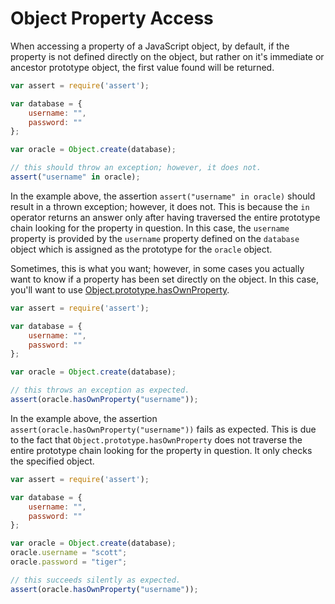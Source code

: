 # Object Property Access

When accessing a property of a JavaScript object, by default, if the property is not defined directly on the object, but rather on it's immediate or ancestor prototype object, the first value found will be returned.

```javascript
var assert = require('assert');

var database = {
    username: "",
    password: ""
};

var oracle = Object.create(database);

// this should throw an exception; however, it does not.
assert("username" in oracle);
```

In the example above, the assertion `assert("username" in oracle)` should result in a thrown exception; however, it does not. This is because the `in` operator returns an answer only after having traversed the entire prototype chain looking for the property in question. In this case, the `username` property is provided by the `username` property defined on the `database` object which is assigned as the prototype for the `oracle` object.

Sometimes, this is what you want; however, in some cases you actually want to know if a property has been set directly on the object. In this case, you'll want to use [Object.prototype.hasOwnProperty](https://developer.mozilla.org/en-US/docs/Web/JavaScript/Reference/Global_Objects/Object/hasOwnProperty).

```javascript
var assert = require('assert');

var database = {
    username: "",
    password: ""
};

var oracle = Object.create(database);

// this throws an exception as expected.
assert(oracle.hasOwnProperty("username"));
```

In the example above, the assertion `assert(oracle.hasOwnProperty("username"))` fails as expected. This is due to the fact that `Object.prototype.hasOwnProperty` does not traverse the entire prototype chain looking for the property in question. It only checks the specified object.

```javascript
var assert = require('assert');

var database = {
    username: "",
    password: ""
};

var oracle = Object.create(database);
oracle.username = "scott";
oracle.password = "tiger";

// this succeeds silently as expected.
assert(oracle.hasOwnProperty("username"));
```
